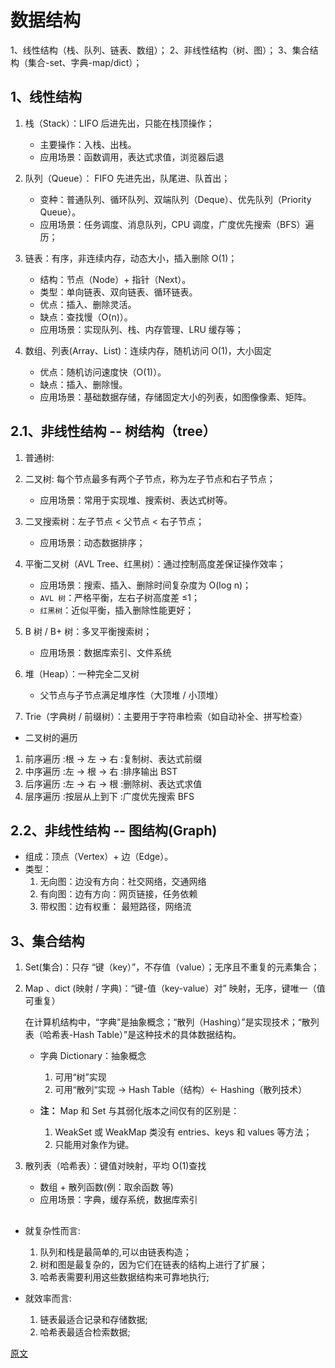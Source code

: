 # 数据结构

1、线性结构（栈、队列、链表、数组）；
2、非线性结构（树、图）；
3、集合结构（集合-set、字典-map/dict）；

## 1、线性结构

1. 栈（Stack）：LIFO 后进先出，只能在栈顶操作；

   - 主要操作：入栈、出栈。
   - 应用场景：函数调用，表达式求值，浏览器后退

2. 队列（Queue）： FIFO 先进先出，队尾进、队首出；

   - 变种：普通队列、循环队列、双端队列（Deque）、优先队列（Priority Queue）。
   - 应用场景：任务调度、消息队列，CPU 调度，广度优先搜索（BFS）遍历；

3. 链表：有序，非连续内存，动态大小，插入删除 O(1)；

   - 结构：节点（Node）+ 指针（Next）。
   - 类型：单向链表、双向链表、循环链表。
   - 优点：插入、删除灵活。
   - 缺点：查找慢（O(n)）。
   - 应用场景：实现队列、栈、内存管理、LRU 缓存等；

4. 数组、列表(Array、List)：连续内存，随机访问 O(1)，大小固定

   - 优点：随机访问速度快（O(1)）。
   - 缺点：插入、删除慢。
   - 应用场景：基础数据存储，存储固定大小的列表，如图像像素、矩阵。

## 2.1、非线性结构 -- 树结构（tree）

1. 普通树:
2. 二叉树: 每个节点最多有两个子节点，称为左子节点和右子节点；

   - 应用场景：常用于实现堆、搜索树、表达式树等。

3. 二叉搜索树：左子节点 < 父节点 < 右子节点；

   - 应用场景：动态数据排序；

4. 平衡二叉树（AVL Tree、红黑树）：通过控制高度差保证操作效率；

   - 应用场景：搜索、插入、删除时间复杂度为 O(log n)；

   * `AVL 树`：严格平衡，左右子树高度差 ≤1；
   * `红黑树`：近似平衡，插入删除性能更好；

5. B 树 / B+ 树：多叉平衡搜索树；

   - 应用场景：数据库索引、文件系统

6. 堆（Heap）：一种完全二叉树

   - 父节点与子节点满足堆序性（大顶堆 / 小顶堆）

7. Trie（字典树 / 前缀树）：主要用于字符串检索（如自动补全、拼写检查）

- 二叉树的遍历

1. 前序遍历 :根 → 左 → 右 :复制树、表达式前缀
2. 中序遍历 :左 → 根 → 右 :排序输出 BST
3. 后序遍历 :左 → 右 → 根 :删除树、表达式求值
4. 层序遍历 :按层从上到下 :广度优先搜索 BFS

## 2.2、非线性结构 -- 图结构(Graph)

- 组成：顶点（Vertex）+ 边（Edge）。
- 类型：
  1. 无向图：边没有方向：社交网络，交通网络
  2. 有向图：边有方向：网页链接，任务依赖
  3. 带权图：边有权重： 最短路径，网络流

## 3、集合结构

1. Set(集合)：只存 “键（key）”，不存值（value）；无序且不重复的元素集合；

2. Map 、dict (映射 / 字典)：“键-值（key-value）对” 映射，无序，键唯一（值可重复）

   在计算机结构中，“字典”是抽象概念；“散列（Hashing）”是实现技术；“散列表（哈希表-Hash Table）”是这种技术的具体数据结构。

   - 字典 Dictionary：抽象概念

     1. 可用“树”实现
     2. 可用“散列“实现 → Hash Table（结构）← Hashing（散列技术）

   - **注：** Map 和 Set 与其弱化版本之间仅有的区别是：

     1. WeakSet 或 WeakMap 类没有 entries、keys 和 values 等方法；
     2. 只能用对象作为键。

3. 散列表（哈希表）：键值对映射，平均 O(1)查找
   - 数组 + 散列函数(例：取余函数 等)
   - 应用场景：字典，缓存系统，数据库索引

##

- 就复杂性而言:

  1. 队列和栈是最简单的,可以由链表构造；
  2. 树和图是最复杂的，因为它们在链表的结构上进行了扩展；
  3. 哈希表需要利用这些数据结构来可靠地执行;

- 就效率而言:
  1. 链表最适合记录和存储数据;
  2. 哈希表最适合检索数据;

[原文](http://caibaojian.com/learn-javascript.html)
